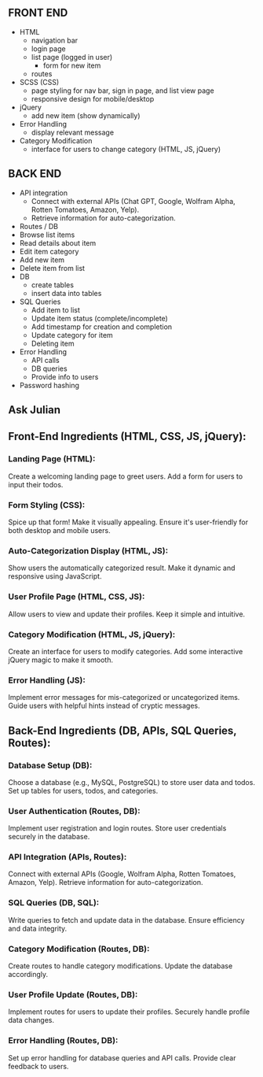 ## FRONT END

- HTML
  - navigation bar
  - login page
  - list page (logged in user)
    - form for new item
  - routes
- SCSS (CSS)
  - page styling for nav bar, sign in page, and list view page
  - responsive design for mobile/desktop
- jQuery
  - add new item (show dynamically)
- Error Handling
  - display relevant message
- Category Modification
  - interface for users to change category (HTML, JS, jQuery)

## BACK END

- API integration
  - Connect with external APIs (Chat GPT, Google, Wolfram Alpha, Rotten Tomatoes, Amazon, Yelp).
  - Retrieve information for auto-categorization.
- Routes / DB
- Browse list items
- Read details about item
- Edit item category
- Add new item
- Delete item from list
- DB
  - create tables
  - insert data into tables
- SQL Queries
  - Add item to list
  - Update item status (complete/incomplete)
  - Add timestamp for creation and completion
  - Update category for item
  - Deleting item
- Error Handling
  - API calls
  - DB queries
  - Provide info to users
- Password hashing

## Ask Julian


## Front-End Ingredients (HTML, CSS, JS, jQuery):

### Landing Page (HTML):

Create a welcoming landing page to greet users.
Add a form for users to input their todos.

### Form Styling (CSS):

Spice up that form! Make it visually appealing.
Ensure it's user-friendly for both desktop and mobile users.

### Auto-Categorization Display (HTML, JS):

Show users the automatically categorized result.
Make it dynamic and responsive using JavaScript.

### User Profile Page (HTML, CSS, JS):

Allow users to view and update their profiles.
Keep it simple and intuitive.

### Category Modification (HTML, JS, jQuery):

Create an interface for users to modify categories.
Add some interactive jQuery magic to make it smooth.

### Error Handling (JS):

Implement error messages for mis-categorized or uncategorized items.
Guide users with helpful hints instead of cryptic messages.


## Back-End Ingredients (DB, APIs, SQL Queries, Routes):

### Database Setup (DB):

Choose a database (e.g., MySQL, PostgreSQL) to store user data and todos.
Set up tables for users, todos, and categories.

### User Authentication (Routes, DB):

Implement user registration and login routes.
Store user credentials securely in the database.

### API Integration (APIs, Routes):

Connect with external APIs (Google, Wolfram Alpha, Rotten Tomatoes, Amazon, Yelp).
Retrieve information for auto-categorization.

### SQL Queries (DB, SQL):

Write queries to fetch and update data in the database.
Ensure efficiency and data integrity.

### Category Modification (Routes, DB):

Create routes to handle category modifications.
Update the database accordingly.

### User Profile Update (Routes, DB):

Implement routes for users to update their profiles.
Securely handle profile data changes.

### Error Handling (Routes, DB):

Set up error handling for database queries and API calls.
Provide clear feedback to users.
